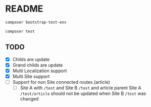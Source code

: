 # README

```bash
composer bootstrap-test-env

composer test
```

## TODO

 - [x] Childs are update
 - [x] Grand childs are update
 - [x] Multi Localization support
 - [x] Multi Site support
 - [ ] Support for non Site connected routes (article)
    - [ ] Site A with `/test` and Site B `/test` and article parent Site A `/test/article` should not be updated when Site B `/test` was changed
